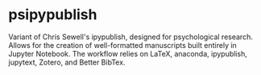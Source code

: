 # psipypublish

Variant of Chris Sewell's ipypublish, designed for psychological research. Allows for the creation of well-formatted manuscripts built entirely in Jupyter Notebook. The workflow relies on LaTeX, anaconda, ipypublish, jupytext, Zotero, and Better BibTex.
